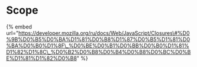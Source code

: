 # Scope

{% embed url="https://developer.mozilla.org/ru/docs/Web/JavaScript/Closures\#%D0%9B%D0%B5%D0%BA%D1%81%D0%B8%D1%87%D0%B5%D1%81%D0%BA%D0%B0%D1%8F\_%D0%BE%D0%B1%D0%BB%D0%B0%D1%81%D1%82%D1%8C\_%D0%B2%D0%B8%D0%B4%D0%B8%D0%BC%D0%BE%D1%81%D1%82%D0%B8" %}



